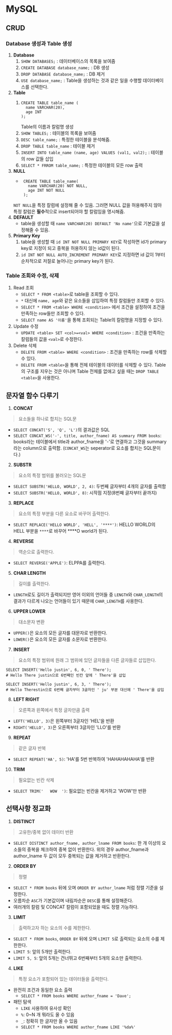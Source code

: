 # MySQL
## CRUD
### Database 생성과 Table 생성

1. **Database**
   1. `SHOW DATABASES;` : 데이터베이스의 목록을 보여줌
   2. `CREATE DATABASE database_name;` : DB 생성
   3. `DROP DATABASE database_name;` : DB 제거
   4. `USE database_name;` : Table을 생성하는 것과 같은 일을 수행할 데이터베이스를 선택한다.
2. **Table**
   1. ```
      CREATE TABLE table_name (
        name VARCHAR(20),
        age INT
      );
      ```
      Table의 이름과 칼럼명 생성
   2. `SHOW TABLES;` : 테이블의 목록을 보여줌
   3. `DESC table_name;` : 특정한 테이블을 분석해줌.
   4. `DROP TABLE table_name` : 테이블 제거
   5. `INSERT INTO table_name (name, age) VALUES (val1, val2);` : 테이블의 row 값들 삽입
   6. `SELECT * FRROM table_name;` : 특정한 테이블의 모든 row 출력
3. **NULL**
    -  ```
        CREATE TABLE table_name(
          name VARCHAR(20) NOT NULL,
          age INT NOT NULL
        );
       ```
      `NOT NULL`을 특정 칼럼에 설정해 줄 수 있음. 그러면 NULL 값을 허용해주지 않아 특정 칼럼은 **필수**적으로 insert되어야 할 칼럼임을 명시해줌.
4. **DEFAULT**
    - table을 생성할 때 `name VARCHAR(20) DEFAULT 'No name'`으로 기본값을 설정해줄 수 있음. 
5. **Primary Key**
   1. table을 생성할 때 `id INT NOT NULL PRIMARY KEY`로 작성하면 id가 primary key로 지정이 되고 중복을 허용하지 않는 id값이 된다.
   2. `id INT NOT NULL AUTO_INCREMENT PRIMARY KEY`로 지정하면 id 값이 1부터 순차적으로 저절로 늘어나는 primary key가 된다.

### Table 조회와 수정, 삭제
1. Read 조회
   - `SELECT * FROM <table>`로 table을 조회할 수 있다. 
   - `*` 대신에 `name, age`와 같은 요소들을 삽입하여 특정 칼럼들만 조회할 수 있다.
   - `SELECT * FROM <table> WHERE <condition>` 에서 조건을 설정하여 조건을 만족하는 row들만 조회할 수 있다.
   - `SELECT name AS '이름'`을 통해 조회되는 Table의 칼럼명을 지정할 수 있다.
2. Update 수정
   - `UPDATE <table> SET <col>=<val> WHERE <condition>` : 조건을 만족하는 칼럼들의 값을 `<val>`로 수정한다. 
3. Delete 삭제
   - `DELETE FROM <table> WHERE <condition>` : 조건을 만족하는 row를 삭제할 수 있다.
   - `DELETE FROM <table>`을 통해 전체 테이블의 데이터를 삭제할 수 있다. Table의 구조를 지우는 것은 아니며 Table 전체를 없애고 싶을 때는 `DROP TABLE <table>`을 사용한다.


## 문자열 함수 다루기
1. **CONCAT**
> 요소들을 하나로 합치는 SQL문

- `SELECT CONCAT('S', 'Q', 'L')`의 결과값은 SQL
- `SELECT CONCAT_WS('-', title, author_fname) AS summary FROM books`: books라는 테이블에서 title과 author_fname을 '-'로 연결하고 그것을 summary라는 column으로 출력함. (`CONCAT_WS`는 seperator로 요소를 합치는 SQL문이다.)

2. **SUBSTR**
> 요소의 특정 범위를 불러오는 SQL문

- `SELECT SUBSTR('HELLO, WORLD', 2, 4)`: 두번째 글자부터 4개의 글자를 출력함
- `SELECT SUBSTR('HELLO, WORLD', 8)`: 시작점 지정(8번째 글자부터 끝까지)

3. **REPLACE**
> 요소의 특정 부분을 다른 요소로 바꾸어 출력한다.

- `SELECT REPLACE('HELLO WORLD', 'HELL', '****')`: HELLO WORLD의 HELL 부분을 `****`로 바꾸어 ****O world가 된다.

4. **REVERSE**
> 역순으로 출력한다.

- `SELECT REVERSE('APPLE')`: ELPPA를 출력한다.

5. **CHAR LENGTH**
> 길이를 출력한다.

- `LENGTH`로도 길이가 출력되지만 영어 이외의 언어들 중 `LENGTH`와 `CHAR_LENGTH`의 결과가 다르게 나오는 언어들이 있기 때문에 `CHAR_LENGTH`를 사용한다.

6. **UPPER LOWER**
> 대소문자 변환

- `UPPER()`은 요소의 모든 글자를 대문자로 반환한다.
- `LOWER()`은 요소의 모든 글자를 소문자로 반환한다.

7. **INSERT**
> 요소의 특정 범위에 원래 그 범위에 있던 글자들을 다른 글자들로 삽입한다.

```
SELECT INSERT('Hello justin', 6, 0, ' There');
# Hello There justin으로 6번째인 빈칸 앞에 ' There'을 삽입

SELECT INSERT('Hello justin', 6, 3, ' There');
# Hello Therestin으로 6번째 글자부터 3글자인 ' ju' 부분 대신에 ' There'을 삽입
```

8. **LEFT RIGHT**
> 오른쪽과 왼쪽에서 특정 글자만큼 출력

- `LEFT('HELLO', 3)`은 왼쪽부터 3글자인 'HEL'을 반환
- `RIGHT('HELLO', 3)`은 오른쪽부터 3글자인 'LLO'를 반환

9. **REPEAT**
> 같은 글자 반복

- `SELECT REPEAT('HA', 5)`: 'HA'를 5번 반복하여 'HAHAHAHAHA'를 반환

10. **TRIM**
> 필요없는 빈칸 삭제

- `SELECT TRIM('   WOW  ')`: 필요없는 빈칸을 제거하고 'WOW'만 반환


## 선택사항 정교화
1. **DISTINCT**
> 고유한/중복 없이 데이터 반환

- `SELECT DISTINCT author_fname, author_lname FROM books`: 한 개 이상의 요소들의 중복을 체크하여 중복 없이 반환한다. 위의 경우 author_fname과 author_lname 두 값이 모두 중복되는 값을 제거하고 반환한다.

2. **ORDER BY**
> 정렬

- `SELECT * FROM books` 뒤에 오며 `ORDER BY author_lname` 처럼 정렬 기준을 설정한다.
- 오름차순 `ASC`가 기본값이며 내림차순은 `DESC`를 통해 설정해준다.
- 여러개의 칼럼 및 CONCAT 칼럼이 포함되었을 때도 정렬 가능하다.

3. **LIMIT**
> 출력하고자 하는 요소의 수를 제한한다.

- `SELECT * FROM books`, `ORDER BY` 뒤에 오며 `LIMIT 5`로 출력되는 요소의 수를 제한한다.
- `LIMIT 5`: 앞의 5개만 출력한다.
- `LIMIT 5, 5`: 앞의 5개는 건너뛰고 6번째부터 5개의 요소만 출력한다.

4. **LIKE**
> 특정 요소가 포함되어 있는 데이터들을 출력한다.

- 완전히 조건과 동일한 요소 출력
  - `SELECT * FROM books WHERE author_fname = 'Dave';`
- 패턴 탐색
  - `LIKE` 사용하여 유사성 확인
  - `%`: 0~N 개 뭐라도 올 수 있음
  - `_`: 정확히 한 글자만 올 수 있음
  - `SELECT * FROM books WHERE author_fname LIKE '%da%'`

